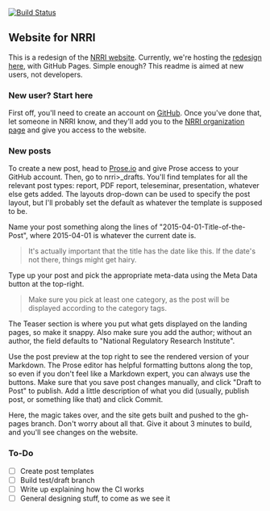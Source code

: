 [![Build Status](https://travis-ci.org/nrri-web/nrri-web.github.io.svg)](https://travis-ci.org/nrri-web/nrri-web.github.io)

## Website for NRRI ##

This is a redesign of the [NRRI website](http://nrri.org). Currently, we're hosting the [redesign here](http://mrandmrsphelan.com/nrri), with GitHub Pages. Simple enough? This readme is aimed at new users, not developers.

### New user? Start here ###
First off, you'll need to create an account on [GitHub](https://github.com/join). Once you've done that, let someone in NRRI know, and they'll add you to the [NRRI organization page](https://github.com/nationalregulatoryresearchinstitute) and give you access to the website.

### New posts ###
To create a new post, head to [Prose.io](http://prose.io) and give Prose access to your GitHub account. Then, go to nrri>_drafts. You'll find templates for all the relevant post types: report, PDF report, teleseminar, presentation, whatever else gets added. The layouts drop-down can be used to specify the post layout, but I'll probably set the default as whatever the template is supposed to be.

Name your post something along the lines of "2015-04-01-Title-of-the-Post", where 2015-04-01 is whatever the current date is.
> It's actually important that the title has the date like this. If the date's not there, things might get hairy.

Type up your post and pick the appropriate meta-data using the Meta Data button at the top-right.
> Make sure you pick at least one category, as the post will be displayed according to the category tags.

The Teaser section is where you put what gets displayed on the landing pages, so make it snappy. Also make sure you add the author; without an author, the field defaults to "National Regulatory Research Institute".

Use the post preview at the top right to see the rendered version of your Markdown. The Prose editor has helpful formatting buttons along the top, so even if you don't feel like a Markdown expert, you can always use the buttons. Make sure that you save post changes manually, and click "Draft to Post" to publish. Add a little description of what you did (usually, publish post, or something like that) and click Commit.

Here, the magic takes over, and the site gets built and pushed to the gh-pages branch. Don't worry about all that. Give it about 3 minutes to build, and you'll see changes on the website.

### To-Do ###
- [ ] Create post templates
- [ ] Build test/draft branch
- [ ] Write up explaining how the CI works
- [ ] General designing stuff, to come as we see it
